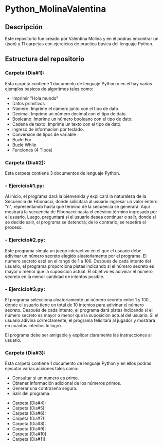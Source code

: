# Python_MolinaValentina

## Descripción 
Este repositorio fue creado por Valentina Molina y en el podras encontrar un (json) y 11 carpetas con ejercicios de practica basica del lenguaje Python.

## Estructura del repositorio 

### Carpeta (Dia#1): 
Esta carpeta contiene 1 documento de lenguaje Python  y en el hay varios ejemplos basicos de algoritmos tales como:
* Imprimir "Hola mundo"
* Datos primitivos 
* Número: Imprime el número junto con el tipo de dato.
* Decimal: Imprime un número decimal con el tipo de dato.
* Booleano: Imprime un número booleano con el tipo de dato.
* Cadena de texto: Imprime un texto con el tipo de dato.
* ingreso de informacion por teclado.
* Conversion de tipos de variable
* Bucle For 
* Bucle While
* Funciones (4 Tipos)

### Carpeta (Dia#2):
Esta carpeta contiene 3 documentos de lenguaje Python.
### - Ejercicio#1.py:
 Al inicio, el programa dará la bienvenida y explicará la naturaleza de la Secuencia de Fibonacci, donde solicitará al usuario ingresar un valor entero "n", representando hasta qué término de la secuencia se generará. Aquí mostrará la secuencia de Fibonacci hasta el enésimo término ingresado por el usuario. Luego, preguntará si el usuario desea continuar o salir, donde si se decide salir, el programa se detendrá; de lo contrario, se repetirá el proceso.

### - Ejercicio#2.py: 
Este programa simula un juego interactivo en el que el usuario debe adivinar un número secreto elegido aleatoriamente por el programa. El número secreto está en el rango de 1 a 100. Después de cada intento del usuario, el programa proporciona pistas indicando si el número secreto es mayor o menor que la suposición actual. El objetivo es adivinar el número secreto en la menor cantidad de intentos posible.

### - Ejercicio#3.py: 
El programa selecciona aleatoriamente un número secreto entre 1 y 100., donde el usuario tiene un total de 10 intentos para adivinar el número secreto. Después de cada intento, el programa dará pistas indicando si el número secreto es mayor o menor que la suposición actual del usuario. Si el usuario adivina correctamente, el programa felicitará al jugador y mostrará en cuántos intentos lo logró.

El programa debe ser amigable y explicar claramente las instrucciones al usuario.

### Carpeta (Dia#3):
Esta carpeta contiene 1 documento de lenguaje Python y en ellos podras ejecutar varias acciones tales como:
* Consultar si un numero es primo.
* Obtener información adicional de los números primos.
* Generar una contraseña segura.
* Salir del programa.


- Carpeta (Dia#4):
- Carpeta (Dia#5):
- Carpeta (Dia#6):
- Carpeta (Dia#7):
- Carpeta (Dia#8):
- Carpeta (Dia#9):
- Carpeta (Dia#10):
- Carpeta (Dia#11):
